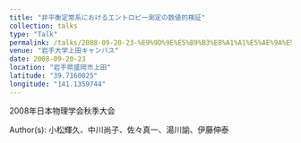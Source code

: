 ```yaml
---
title: "非平衡定常系におけるエントロピー測定の数値的検証"
collection: talks
type: "Talk"
permalink: /talks/2008-09-20-23-%E9%9D%9E%E5%B9%B3%E8%A1%A1%E5%AE%9A%E5%B8%B8%E7%B3%BB%E3%81%AB%E3%81%8A%E3%81%91%E3%82%8B%E3%82%A8%E3%83%B3%E3%83%88%E3%83%AD%E3%83%94%E3%83%BC%E6%B8%AC%E5%AE%9A%E3%81%AE%E6%95%B0
venue: "岩手大学上田キャンパス"
date: 2008-09-20-23
location: "岩手県盛岡市上田"
latitude: "39.7160025"
longitude: "141.1359744"
---
```


2008年日本物理学会秋季大会

Author(s): 小松輝久、中川尚子、佐々真一、湯川諭、伊藤伸泰
